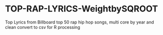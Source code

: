 # TOP-RAP-LYRICS-WeightbySQROOT
Top Lyrics from Billboard top 50 rap hip hop songs, multi core by year and clean convert to csv for R processing

